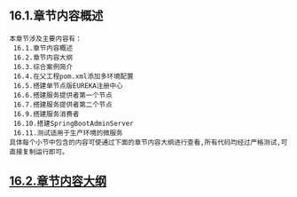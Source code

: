 
## 16.1.章节内容概述
    本章节涉及主要内容有：
     16.1.章节内容概述
     16.2.章节内容大纲
     16.3.综合案例简介
     16.4.在父工程pom.xml添加多环境配置
     16.5.搭建单节点版EUREKA注册中心
     16.6.搭建服务提供者第一个节点
     16.7.搭建服务提供者第二个节点
     16.9.搭建服务消费者
     16.10.搭建SpringBootAdminServer
     16.11.测试适用于生产环境的微服务
	具体每个小节中包含的内容可使通过下面的章节内容大纲进行查看,所有代码均经过严格测试,可直接复制运行即可。

## <a href="/enhance/markmap/backend/springcloud/springcloud-eureka/chapter/springcloud-eureka-outline5-chapter16.html" target="_blank">16.2.章节内容大纲</a>

<Markmap localtion="/enhance/markmap/backend/springcloud/springcloud-eureka/chapter/springcloud-eureka-outline5-chapter16.html" height="500rem"/>



